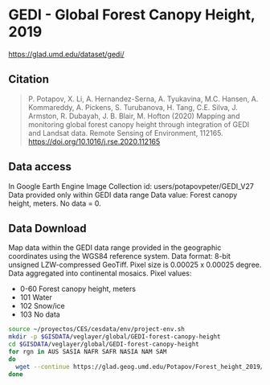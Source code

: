 # GEDI - Global Forest Canopy Height, 2019

https://glad.umd.edu/dataset/gedi/

## Citation
> P. Potapov, X. Li, A. Hernandez-Serna, A. Tyukavina, M.C. Hansen, A. Kommareddy, A. Pickens, S. Turubanova, H. Tang, C.E. Silva, J. Armston, R. Dubayah, J. B. Blair, M. Hofton (2020) Mapping and monitoring global forest canopy height through integration of GEDI and Landsat data. Remote Sensing of Environment, 112165. https://doi.org/10.1016/j.rse.2020.112165

## Data access
In Google Earth Engine
Image Collection id: users/potapovpeter/GEDI_V27
Data provided only within GEDI data range
Data value: Forest canopy height, meters. No data = 0.

## Data Download
Map data within the GEDI data range provided in the geographic coordinates using the WGS84 reference system.
Data format:  8-bit unsigned LZW-compressed GeoTiff. Pixel size is 0.00025 x 0.00025 degree. Data aggregated into continental mosaics.
Pixel values:
- 0-60 Forest canopy height, meters
- 101 Water
- 102 Snow/ice
- 103 No data

```sh
source ~/proyectos/CES/cesdata/env/project-env.sh
mkdir -p $GISDATA/veglayer/global/GEDI-forest-canopy-height
cd $GISDATA/veglayer/global/GEDI-forest-canopy-height
for rgn in AUS SASIA NAFR SAFR NASIA NAM SAM
do
  wget --continue https://glad.geog.umd.edu/Potapov/Forest_height_2019/Forest_height_2019_${rgn}.tif
done

```
